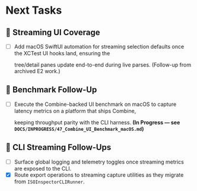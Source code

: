 # Next Tasks

## 🧪 Streaming UI Coverage

- [ ] Add macOS SwiftUI automation for streaming selection defaults once the XCTest UI hooks land, ensuring the

  tree/detail panes update end-to-end during live parses. (Follow-up from archived E2 work.)

## 🔬 Benchmark Follow-Up

- [ ] Execute the Combine-backed UI benchmark on macOS to capture latency metrics on a platform that ships Combine,

  keeping throughput parity with the CLI harness. **(In Progress — see `DOCS/INPROGRESS/47_Combine_UI_Benchmark_macOS.md`)**

## 🔭 CLI Streaming Follow-Ups

- [ ] Surface global logging and telemetry toggles once streaming metrics are exposed to the CLI.
- [x] Route export operations to streaming capture utilities as they migrate from `ISOInspectorCLIRunner`.

